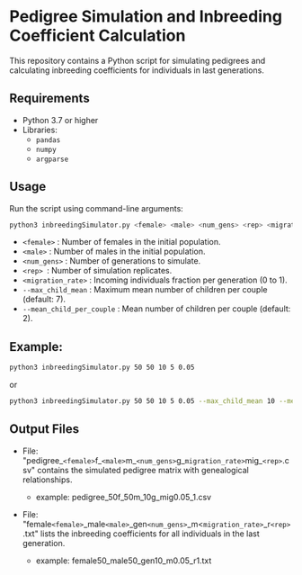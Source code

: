 # Pedigree Simulation and Inbreeding Coefficient Calculation

This repository contains a Python script for simulating pedigrees and calculating inbreeding coefficients for individuals in last generations.

## Requirements

- Python 3.7 or higher
- Libraries:
  - `pandas`
  - `numpy`
  - `argparse`

## Usage
Run the script using command-line arguments:
```bash
python3 inbreedingSimulator.py <female> <male> <num_gens> <rep> <migration_rate> [--max_child_mean <value>] [--mean_child_per_couple <value>]
```

- `<female>` : Number of females in the initial population.
- `<male>` : Number of males in the initial population.
- `<num_gens>` : Number of generations to simulate.
- `<rep> `: Number of simulation replicates.
- `<migration_rate>` : Incoming individuals fraction per generation (0 to 1). 
- `--max_child_mean` : Maximum mean number of children per couple (default: 7).
- `--mean_child_per_couple` : Mean number of children per couple (default: 2).

## Example:
```bash
python3 inbreedingSimulator.py 50 50 10 5 0.05
 ```
or

```bash
python3 inbreedingSimulator.py 50 50 10 5 0.05 --max_child_mean 10 --mean_child_per_couple 3

```
## Output Files

- File: "pedigree_`<female>`f_`<male>`m_`<num_gens>`g_`migration_rate>`mig_`<rep>`.csv"
contains the simulated pedigree matrix with genealogical relationships.
  - example: pedigree_50f_50m_10g_mig0.05_1.csv

- File: "female`<female>`_male`<male>`_gen`<num_gens>`_m<`migration_rate>`_r`<rep>`.txt"
lists the inbreeding coefficients for all individuals in the last generation.
  - example: female50_male50_gen10_m0.05_r1.txt
